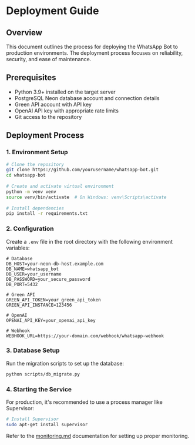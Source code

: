 # Deployment Guide  
  
## Overview 
  
This document outlines the process for deploying the WhatsApp Bot to production environments. The deployment process focuses on reliability, security, and ease of maintenance. 
  
## Prerequisites  
  
- Python 3.9+ installed on the target server  
- PostgreSQL Neon database account and connection details  
- Green API account with API key  
- OpenAI API key with appropriate rate limits  
- Git access to the repository 
  
## Deployment Process  
  
### 1. Environment Setup  
  
```bash  
# Clone the repository  
git clone https://github.com/yourusername/whatsapp-bot.git  
cd whatsapp-bot  
  
# Create and activate virtual environment  
python -m venv venv  
source venv/bin/activate  # On Windows: venv\Scripts\activate  
  
# Install dependencies  
pip install -r requirements.txt  
``` 
  
### 2. Configuration  
  
Create a `.env` file in the root directory with the following environment variables:  
  
```plaintext  
# Database  
DB_HOST=your-neon-db-host.example.com  
DB_NAME=whatsapp_bot  
DB_USER=your_username  
DB_PASSWORD=your_secure_password  
DB_PORT=5432  
  
# Green API  
GREEN_API_TOKEN=your_green_api_token  
GREEN_API_INSTANCE=123456  
  
# OpenAI  
OPENAI_API_KEY=your_openai_api_key  
  
# Webhook  
WEBHOOK_URL=https://your-domain.com/webhook/whatsapp-webhook  
``` 
  
### 3. Database Setup  
  
Run the migration scripts to set up the database:  
  
```bash  
python scripts/db_migrate.py  
```  
  
### 4. Starting the Service  
  
For production, it's recommended to use a process manager like Supervisor:  
  
```bash  
# Install Supervisor  
sudo apt-get install supervisor  
```  
  
Refer to the [monitoring.md](monitoring.md) documentation for setting up proper monitoring. 
